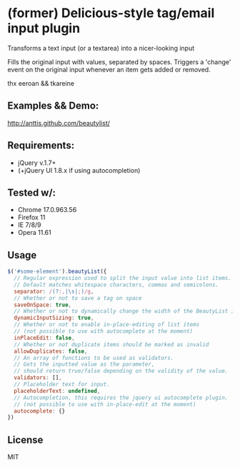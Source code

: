 (former) Delicious-style tag/email input plugin
===============================================

Transforms a text input (or a textarea) into a nicer-looking input

Fills the original input with values, separated by spaces. Triggers a 'change' event on the original input whenever an item gets added or removed.

thx eeroan && tkareine

Examples && Demo:
-----------------
http://anttis.github.com/beautylist/

Requirements:
-------------

+ jQuery v.1.7+
+ (+jQuery UI 1.8.x if using autocompletion)

Tested w/:
--------------

+ Chrome 17.0.963.56
+ Firefox 11
+ IE 7/8/9
+ Opera 11.61

Usage
-------

```javascript
$('#some-element').beautyList({
  // Regular expression used to split the input value into list items.
  // Default matches whitespace characters, commas and semicolons.
  separator: /(?:,|\s|;)/g,
  // Whether or not to save a tag on space
  saveOnSpace: true,
  // Whether or not to dynamically change the width of the BeautyList input field
  dynamicInputSizing: true,
  // Whether or not to enable in-place-editing of list items
  // (not possible to use with autocomplete at the moment)
  inPlaceEdit: false,
  // Whether or not duplicate items should be marked as invalid
  allowDuplicates: false,
  // An array of functions to be used as validators.
  // Gets the inputted value as the parameter,
  // should return true/false depending on the validity of the value.
  validators: [],
  // Placeholder text for input.
  placeholderText: undefined,
  // Autocompletion, this requires the jquery ui autocomplete plugin.
  // (not possible to use with in-place-edit at the moment)
  autocomplete: {}
})
```

License
-------

MIT
